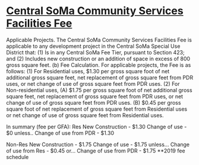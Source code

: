 # [Central SoMa Community Services Facilities Fee](http://library.amlegal.com/nxt/gateway.dll/California/planning/article4developmentimpactfeesandprojectr?f=templates$fn=default.htm$3.0$vid=amlegal:sanfrancisco_ca$anc=JD_432)

Applicable Projects. The Central SoMa Community Services Facilities Fee is applicable to any development project in the Central SoMa Special Use District that:
      (1)   Is in any Central SoMa Fee Tier, pursuant to Section 423; and
      (2)   Includes new construction or an addition of space in excess of 800 gross square feet.
   (b)   Fee Calculation. For applicable projects, the Fee is as follows:
      (1)   For Residential uses, $1.30 per gross square foot of net additional gross square feet, net replacement of gross square feet from PDR uses, or net change of use of gross square feet from PDR uses.
      (2)   For Non-residential uses,
         (A)   $1.75 per gross square foot of net additional gross square feet, net replacement of gross square feet from PDR uses, or net change of use of gross square feet from PDR uses.
         (B)   $0.45 per gross square foot of net replacement of gross square feet from Residential uses or net change of use of gross square feet from Residential uses.


In summary (fee per GFA):
Res
  New Construction - $1.30
  Change of use - $0 unless..
  Change of use from PDR - $1.30

Non-Res
  New Construction - $1.75
  Change of use - $1.75 unless...
  Change of use from Res - $0.45 or...
  Change of use from PDR - $1.75
**2019 fee schedule
